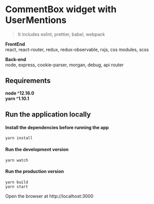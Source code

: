 # CommentBox widget with UserMentions

> It includes eslint, prettier, babel, webpack

**FrontEnd**  
react, react-router, redux, redux-observable, rxjs, css modules, scss

**Back-end**  
node, express, cookie-parser, morgan, debug, api router

## Requirements

**node ^12.16.0**  
**yarn ^1.10.1**

## Run the application locally

#### Install the dependencies before running the app
```shell script
yarn install
```

#### Run the development version
```shell script
yarn watch
```

#### Run the production version
```shell script
yarn build
yarn start
```

Open the browser at http://localhost:3000

